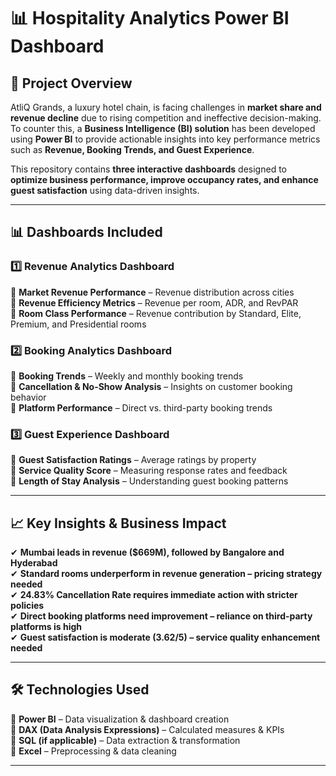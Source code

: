 # 📊 Hospitality Analytics Power BI Dashboard  

## 📌 Project Overview  
AtliQ Grands, a luxury hotel chain, is facing challenges in **market share and revenue decline** due to rising competition and ineffective decision-making. To counter this, a **Business Intelligence (BI) solution** has been developed using **Power BI** to provide actionable insights into key performance metrics such as **Revenue, Booking Trends, and Guest Experience**.  

This repository contains **three interactive dashboards** designed to **optimize business performance, improve occupancy rates, and enhance guest satisfaction** using data-driven insights.  


---

## 📊 Dashboards Included  

### 1️⃣ **Revenue Analytics Dashboard**  
📌 **Market Revenue Performance** – Revenue distribution across cities  
📌 **Revenue Efficiency Metrics** – Revenue per room, ADR, and RevPAR  
📌 **Room Class Performance** – Revenue contribution by Standard, Elite, Premium, and Presidential rooms  

### 2️⃣ **Booking Analytics Dashboard**  
📌 **Booking Trends** – Weekly and monthly booking trends  
📌 **Cancellation & No-Show Analysis** – Insights on customer booking behavior  
📌 **Platform Performance** – Direct vs. third-party booking trends  

### 3️⃣ **Guest Experience Dashboard**  
📌 **Guest Satisfaction Ratings** – Average ratings by property  
📌 **Service Quality Score** – Measuring response rates and feedback  
📌 **Length of Stay Analysis** – Understanding guest booking patterns  

---

## 📈 Key Insights & Business Impact  
✔ **Mumbai leads in revenue ($669M), followed by Bangalore and Hyderabad**  
✔ **Standard rooms underperform in revenue generation – pricing strategy needed**  
✔ **24.83% Cancellation Rate requires immediate action with stricter policies**  
✔ **Direct booking platforms need improvement – reliance on third-party platforms is high**  
✔ **Guest satisfaction is moderate (3.62/5) – service quality enhancement needed**  

---

## 🛠️ Technologies Used  
🔹 **Power BI** – Data visualization & dashboard creation  
🔹 **DAX (Data Analysis Expressions)** – Calculated measures & KPIs  
🔹 **SQL (if applicable)** – Data extraction & transformation  
🔹 **Excel** – Preprocessing & data cleaning  

---



